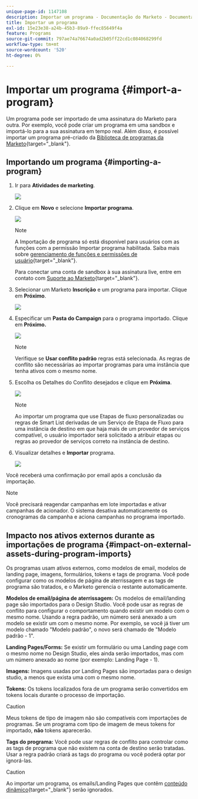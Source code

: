 ```yaml
---
unique-page-id: 1147108
description: Importar um programa - Documentação do Marketo - Documentação do produto
title: Importar um programa
exl-id: 15e23e38-a24b-45b3-89a9-ffec85649f4a
feature: Programs
source-git-commit: 797ae74a76674a0ad2b05ff22cd1c084068299fd
workflow-type: tm+mt
source-wordcount: '520'
ht-degree: 0%

---
```


# Importar um programa {#import-a-program}

Um programa pode ser importado de uma assinatura do Marketo para outra. Por exemplo, você pode criar um programa em uma sandbox e importá-lo para a sua assinatura em tempo real. Além disso, é possível importar um programa pré-criado da [Biblioteca de programas da Marketo](/help/marketo/product-docs/core-marketo-concepts/programs/program-library/program-import-library-overview.md){target="_blank"}.

## Importando um programa {#importing-a-program}

1. Ir para **Atividades de marketing**.

   ![](assets/import-a-program-1.png)

1. Clique em **Novo** e selecione **Importar programa**.

   ![](assets/import-a-program-2.png)

   >[!NOTE]
   >
   >A Importação de programa só está disponível para usuários com as funções com a permissão Importar programa habilitada. Saiba mais sobre [gerenciamento de funções e permissões de usuário](/help/marketo/product-docs/administration/users-and-roles/managing-user-roles-and-permissions.md){target="_blank"}.
   >
   >Para conectar uma conta de sandbox à sua assinatura live, entre em contato com [Suporte ao Marketo](https://nation.marketo.com/t5/Support/ct-p/Support){target="_blank"}.

1. Selecionar um Marketo **Inscrição** e um programa para importar. Clique em **Próximo**.

   ![](assets/import-a-program-3.png)

1. Especificar um **Pasta do Campaign** para o programa importado. Clique em **Próximo.**

   ![](assets/import-a-program-4.png)

   >[!NOTE]
   >
   >Verifique se **Usar conflito padrão** regras está selecionada. As regras de conflito são necessárias ao importar programas para uma instância que tenha ativos com o mesmo nome.

1. Escolha os Detalhes do Conflito desejados e clique em **Próxima**.

   ![](assets/import-a-program-5.png)

   >[!NOTE]
   >
   >Ao importar um programa que use Etapas de fluxo personalizadas ou regras de Smart List derivadas de um Serviço de Etapa de Fluxo para uma instância de destino em que haja mais de um provedor de serviços compatível, o usuário importador será solicitado a atribuir etapas ou regras ao provedor de serviços correto na instância de destino.

1. Visualizar detalhes e **Importar** programa.

   ![](assets/import-a-program-6.png)

Você receberá uma confirmação por email após a conclusão da importação.

>[!NOTE]
>
>Você precisará reagendar campanhas em lote importadas e ativar campanhas de acionador. O sistema desativa automaticamente os cronogramas da campanha e aciona campanhas no programa importado.

## Impacto nos ativos externos durante as importações de programa {#impact-on-external-assets-during-program-imports}

Os programas usam ativos externos, como modelos de email, modelos de landing page, imagens, formulários, tokens e tags de programa. Você pode configurar como os modelos de página de aterrissagem e as tags de programa são tratados, e o Marketo gerencia o restante automaticamente.

**Modelos de email/página de aterrissagem:** Os modelos de email/landing page são importados para o Design Studio. Você pode usar as regras de conflito para configurar o comportamento quando existir um modelo com o mesmo nome. Usando a regra padrão, um número será anexado a um modelo se existir um com o mesmo nome. Por exemplo, se você já tiver um modelo chamado &quot;Modelo padrão&quot;, o novo será chamado de &quot;Modelo padrão - 1&quot;.

**Landing Pages/Forms:** Se existir um formulário ou uma Landing page com o mesmo nome no Design Studio, eles ainda serão importados, mas com um número anexado ao nome (por exemplo: Landing Page - 1).

**Imagens:** Imagens usadas por Landing Pages são importadas para o design studio, a menos que exista uma com o mesmo nome.

**Tokens:** Os tokens localizados fora de um programa serão convertidos em tokens locais durante o processo de importação.

>[!CAUTION]
>
>Meus tokens de tipo de imagem não são compatíveis com importações de programas. Se um programa com tipo de imagem de meus tokens for importado, **não** tokens aparecerão.

**Tags do programa:** Você pode usar regras de conflito para controlar como as tags de programa que não existem na conta de destino serão tratadas. Usar a regra padrão criará as tags do programa ou você poderá optar por ignorá-las.

>[!CAUTION]
>
>Ao importar um programa, os emails/Landing Pages que contêm [conteúdo dinâmico](/help/marketo/product-docs/personalization/segmentation-and-snippets/segmentation/understanding-dynamic-content.md){target="_blank"} serão ignorados.

